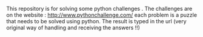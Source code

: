 This repository is for solving some python challenges .
The challenges are on the website : http://www.pythonchallenge.com/ 
each problem is a puzzle that needs to be solved using python.
The result is typed in the url (very original way of handling and receiving the answers !!)

